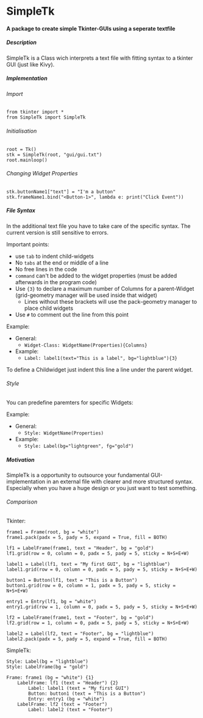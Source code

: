 # SimpleTk

#### A package to create simple Tkinter-GUIs using a seperate textfile

##### Description
SimpleTk is a Class wich interprets a text file with fitting syntax
to a tkinter GUI (just like Kivy). 

##### Implementation

###### Import
```
from tkinter import * 
from SimpleTk import SimpleTk
```

###### Initialisation        
```
root = Tk()
stk = SimpleTk(root, "gui/gui.txt")
root.mainloop()
```

###### Changing Widget Properties
```
stk.buttonName1["text"] = "I'm a button"
stk.frameName1.bind("<Button-1>", lambda e: print("Click Event"))
```

##### File Syntax
In the additional text file you have to take care of the specific syntax.
The current version is still sensitive to errors.

Important points:
- use `tab` to indent child-widgets
- No `tabs` at the end or middle of a line
- No free lines in the code
- `command` can't be added to the widget properties (must be added afterwards in the program code)
- Use `{3}` to declare a maximum number of Columns for a parent-Widget (grid-geometry manager will be used inside that widget)
    - Lines without these brackets will use the pack-geometry manager to place child widgets		
- Use `#` to comment out the line from this point

Example:
- General:
    - `Widget-Class: WidgetName(Properties){Columns}`
- Example:
    - `Label: label1(text="This is a label", bg="lightblue"){3}`

To define a Childwidget just indent this line a line under the parent widget.


###### Style
You can predefine paremters for specific Widgets:

Example:
- General:
    - `Style: WidgetName(Properties)`
- Example:
    - `Style: Label(bg="lightgreen", fg="gold")`


##### Motivation
SimpleTk is a opportunity to outsource your fundamental GUI-implementation in an external file
with clearer and more structured syntax. Especially when you have a huge design or you just want to test
something.

###### Comparison

Tkinter:
```
frame1 = Frame(root, bg = "white")     
frame1.pack(padx = 5, pady = 5, expand = True, fill = BOTH)   

lf1 = LabelFrame(frame1, text = "Header", bg = "gold")  
lf1.grid(row = 0, column = 0, padx = 5, pady = 5, sticky = N+S+E+W)

label1 = Label(lf1, text = "My first GUI", bg = "lightblue")   
label1.grid(row = 0, column = 0, padx = 5, pady = 5, sticky = N+S+E+W)

button1 = Button(lf1, text = "This is a Button")   
button1.grid(row = 0, column = 1, padx = 5, pady = 5, sticky = N+S+E+W)

entry1 = Entry(lf1, bg = "white")  
entry1.grid(row = 1, column = 0, padx = 5, pady = 5, sticky = N+S+E+W)

lf2 = LabelFrame(frame1, text = "Footer", bg = "gold")  
lf2.grid(row = 1, column = 0, padx = 5, pady = 5, sticky = N+S+E+W)

label2 = Label(lf2, text = "Footer", bg = "lightblue")    
label2.pack(padx = 5, pady = 5, expand = True, fill = BOTH)
```

SimpleTk:
```
Style: Label(bg = "lightblue")    
Style: LabelFrame(bg = "gold")

Frame: frame1 (bg = "white") {1}      
    LabelFrame: lf1 (text = "Header") {2}    
        Label: label1 (text = "My first GUI")     
        Button: button1 (text = "This is a Button")  
        Entry: entry1 (bg = "white")        
    LabelFrame: lf2 (text = "Footer")    
        Label: label2 (text = "Footer")
```
